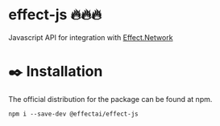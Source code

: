 # effect-js 🔥🔥🔥

Javascript API for integration with [Effect.Network](https://effect.network)

# ✒️ Installation 

The official distribution for the package can be found at npm.
```
npm i --save-dev @effectai/effect-js
```


